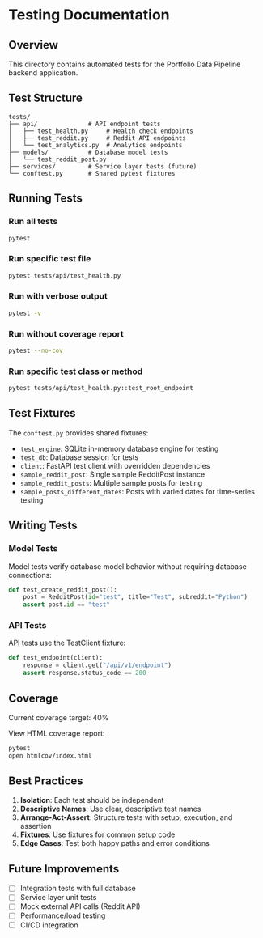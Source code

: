 # Testing Documentation

## Overview

This directory contains automated tests for the Portfolio Data Pipeline backend application.

## Test Structure

```
tests/
├── api/              # API endpoint tests
│   ├── test_health.py     # Health check endpoints
│   ├── test_reddit.py     # Reddit API endpoints
│   └── test_analytics.py  # Analytics endpoints
├── models/           # Database model tests
│   └── test_reddit_post.py
├── services/         # Service layer tests (future)
└── conftest.py       # Shared pytest fixtures
```

## Running Tests

### Run all tests
```bash
pytest
```

### Run specific test file
```bash
pytest tests/api/test_health.py
```

### Run with verbose output
```bash
pytest -v
```

### Run without coverage report
```bash
pytest --no-cov
```

### Run specific test class or method
```bash
pytest tests/api/test_health.py::test_root_endpoint
```

## Test Fixtures

The `conftest.py` provides shared fixtures:

- `test_engine`: SQLite in-memory database engine for testing
- `test_db`: Database session for tests
- `client`: FastAPI test client with overridden dependencies
- `sample_reddit_post`: Single sample RedditPost instance
- `sample_reddit_posts`: Multiple sample posts for testing
- `sample_posts_different_dates`: Posts with varied dates for time-series testing

## Writing Tests

### Model Tests
Model tests verify database model behavior without requiring database connections:

```python
def test_create_reddit_post():
    post = RedditPost(id="test", title="Test", subreddit="Python")
    assert post.id == "test"
```

### API Tests
API tests use the TestClient fixture:

```python
def test_endpoint(client):
    response = client.get("/api/v1/endpoint")
    assert response.status_code == 200
```

## Coverage

Current coverage target: 40%

View HTML coverage report:
```bash
pytest
open htmlcov/index.html
```

## Best Practices

1. **Isolation**: Each test should be independent
2. **Descriptive Names**: Use clear, descriptive test names
3. **Arrange-Act-Assert**: Structure tests with setup, execution, and assertion
4. **Fixtures**: Use fixtures for common setup code
5. **Edge Cases**: Test both happy paths and error conditions

## Future Improvements

- [ ] Integration tests with full database
- [ ] Service layer unit tests
- [ ] Mock external API calls (Reddit API)
- [ ] Performance/load testing
- [ ] CI/CD integration
